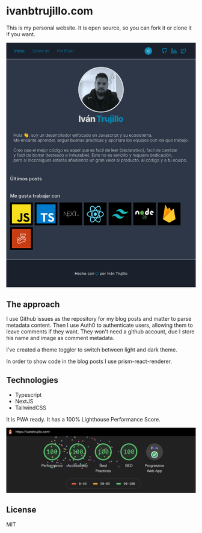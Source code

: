 # ivanbtrujillo.com

This is my personal website. It is open source, so you can fork it or clone it if you want.

![Dark Theme](./docs/dark.png)

## The approach

I use Github issues as the repository for my blog posts and matter to parse metadata content. Then I use Auth0 to authenticate users, allowing them to leave comments if they want. They won't need a github account, due I store his name and image as comment metadata.

I've created a theme toggler to switch between light and dark theme.

In order to show code in the blog posts I use prism-react-renderer.

## Technologies

- Typescript
- NextJS
- TailwindCSS

It is PWA ready.
It has a 100% Lighthouse Performance Score.

![Score](./docs/score.png)

## License

MIT
